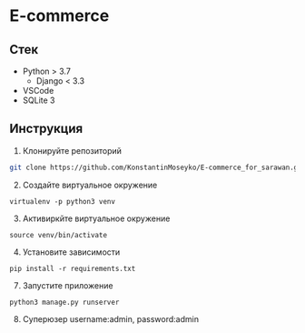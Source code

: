 # E-commerce

## Стек
- Python > 3.7
  - Django < 3.3
- VSCode
- SQLite 3

## Инструкция
1. Клонируйте репозиторий
```sh
git clone https://github.com/KonstantinMoseyko/E-commerce_for_sarawan.git
```
2. Создайте виртуальное окружение
```shell
virtualenv -p python3 venv
```
3. Активиркйте виртуальное окружение
```shell
source venv/bin/activate
```
4. Установите зависимости
```shell
pip install -r requirements.txt
```
7. Запустите приложение
```shell
python3 manage.py runserver
```
8. Суперюзер username:admin, password:admin